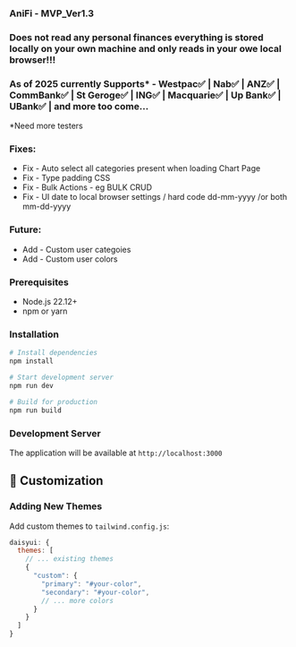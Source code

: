 ### AniFi - MVP_Ver1.3


### Does not read any personal finances everything is stored locally on your own machine and only reads in your owe local browser!!!


### As of 2025 currently Supports* - Westpac✅ | Nab✅ | ANZ✅ | CommBank✅ | St Geroge✅ | ING✅ | Macquarie✅ | Up Bank✅ | UBank✅ | and more too come...
  *Need more testers 

### Fixes:
* Fix - Auto select all categories present when loading Chart Page
* Fix - Type padding CSS 
* Fix - Bulk Actions - eg BULK CRUD
* Fix - UI date to local browser settings / hard code dd-mm-yyyy  /or both mm-dd-yyyy


### Future:
* Add - Custom user categoies 
* Add - Custom user colors



### Prerequisites
- Node.js 22.12+ 
- npm or yarn

### Installation
```bash
# Install dependencies
npm install

# Start development server
npm run dev

# Build for production
npm run build
```

### Development Server
The application will be available at `http://localhost:3000`


## 🔧 Customization

### Adding New Themes
Add custom themes to `tailwind.config.js`:
```javascript
daisyui: {
  themes: [
    // ... existing themes
    {
      "custom": {
        "primary": "#your-color",
        "secondary": "#your-color",
        // ... more colors
      }
    }
  ]
}


